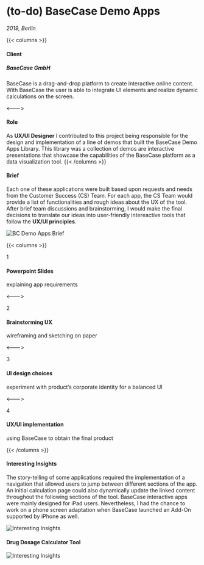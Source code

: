 # (to-do) BaseCase Demo Apps

_2019, Berlin_

{{< columns >}} <!-- begin columns block -->

#### Client

##### BaseCase GmbH

BaseCase is a drag-and-drop platform to create interactive online content. With BaseCase the user is able to integrate UI elements and realize dynamic calculations on the screen.

<---> <!-- magic separator, between columns -->

#### Role

As **UX/UI Designer** I contributed to this project being responsible for the design and implementation of a line of demos that built the BaseCase Demo Apps Library.
This library was a collection of demos are interactive presentations that showcase the capabilities of the BaseCase platform as a data visualization tool.
{{< /columns >}}

#### Brief

Each one of these applications were built based upon requests and needs from the Customer Success (CS) Team. For each app, the CS Team would provide a list of functionalities and rough ideas about the UX of the tool.
After brief team discussions and brainstorming, I would make the final decisions to translate our ideas into user-friendly intereactive tools that follow the **UX/UI principles**.

![BC Demo Apps Brief](/images/bc-demo-apps-brief.svg)

{{< columns >}} <!-- begin columns block -->

<div class="number-circle-wrap">
    <div class="number-circle">1</div>
</div>

#### Powerpoint Slides

explaining app requirements

<---> <!-- magic separator, between columns -->

<div class="number-circle-wrap">
    <div class="number-circle">2</div>
</div>

#### Brainstorming UX

wireframing and sketching on paper

<---> <!-- magic separator, between columns -->

<div class="number-circle-wrap">
    <div class="number-circle">3</div>
</div>

#### UI design choices

experiment with product’s corporate identity for a balanced UI

<---> <!-- magic separator, between columns -->

<div class="number-circle-wrap">
    <div class="number-circle">4</div>
</div>

#### UX/UI implementation

using BaseCase to obtain the final product

{{< /columns >}}

#### Interesting Insights

The story-telling of some applications required the implementation of a navigation that allowed users to jump between different sections of the app. An initial calculation page could also dynamically update the linked content throughout the following sections of the tool.
BaseCase interactive apps were mainly designed for iPad users. Nevertheless, I had the chance to work on a phone screen adaptation when BaseCase launched an Add-On supported by iPhone as well.

![Interesting Insights](/images/bc-demo-apps-interesting.svg)

#### Drug Dosage Calculator Tool

![Interesting Insights](/images/bc-demo-apps-ddc.svg)
